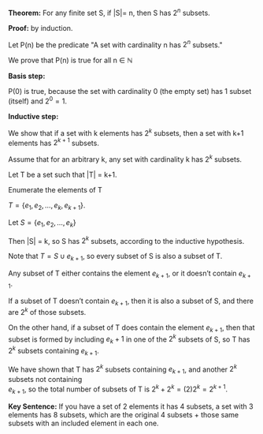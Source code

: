 
**Theorem:** For any finite set S, if \|S\|= n, then S has $2^n$ subsets.

**Proof:** by induction.

Let	P(n) be	the	predicate "A set	with	cardinality	n	has	$2^n$	subsets."

We prove that P(n) is true for all n ∈ ℕ

**Basis	step:**

P(0) is	true,	because	the	set	with cardinality 0 (the	empty	set) has 1	subset (itself)	and	$2^0 = 1$.

**Inductive	step:**

We show that if a set with k elements has $2^k$ subsets, then a set	with k+1 elements	has	$2^{k+1}$	subsets.

Assume that	for	an arbitrary k, any	set	with cardinality k has $2^k$ subsets.

Let T be a set such	that \|T\| = k+1.

Enumerate	the	elements of T

$T = \{e_1, e_2, \dots, e_k, e_{k+1} \}$.

Let $S = \{ e_1, e_2, \dots , e_k \}$

Then \|S\| = k,	so S has $2^k$	subsets, according to	the	inductive	hypothesis.

Note that $T = S ∪ e_{k+1}$,	so	every	subset of	S	is also	a	subset of	T.

Any	subset of T	either	contains the element $e_{k+1}$, or	it	doesn’t	contain	$e_{k+1}$.

If a subset of T doesn’t	contain $e_{k+1}$, then	it is	also a	subset of	S, and	there	are	$2^k$	of
those	subsets. 

On	the	other	hand,	if a subset	of T does	contain	the	element	$e_{k+1}$, then that subset	is formed	by	including	${e_k+1}$ in one of	the	$2^k$	subsets	of S,	so T has $2^k$ subsets containing $e_{k+1}$. 

We have	shown	that T has $2^k$ subsets	containing $e_{k+1}$, and	another	$2^k$	subsets	not	containing	
$e_{k+1}$, so	the	total	number of	subsets	of T	is $2^k	+	2^k	=	(2)2^k = 2^{k+1}$.


**Key Sentence:**  If you have a set of 2 elements it has 4 subsets, a set with 3 elements has 8 subsets, which are the original 4 subsets + those same subsets with an included element in each one. 

